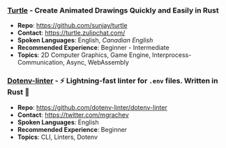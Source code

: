 ### [Turtle](https://turtle.rs/) - Create Animated Drawings Quickly and Easily in Rust
* **Repo**: https://github.com/sunjay/turtle
* **Contact**: https://turtle.zulipchat.com/
* **Spoken Languages**: English, _Canadian English_
* **Recommended Experience**: Beginner - Intermediate
* **Topics**: 2D Computer Graphics, Game Engine, Interprocess-Communication, Async, WebAssembly

### [Dotenv-linter](https://dotenv-linter.github.io) - ⚡️ Lightning-fast linter for `.env` files. Written in Rust 🦀
* **Repo**: https://github.com/dotenv-linter/dotenv-linter
* **Contact**: https://twitter.com/mgrachev
* **Spoken Languages**: English
* **Recommended Experience**: Beginner
* **Topics**: CLI, Linters, Dotenv

<h1 id="projects-end"></h1>

<script>
var people = [];
var e = document.getElementById("project-mentorship");
while (e.nextSibling.nodeName != 'H3') e.nextSibling.remove();
e = e.nextSibling;
do {
    let person = [];
    do {
        person.push(e);
        e = e.nextSibling;
    } while (!/^H[123]$/i.test(e.nodeName));
    people.push(person);
} while (e.nodeName == 'H3');

// sort projects by name -- maybe rename array 'people' to 'project'
people.sort(function(a, b) {
  return a[0].innerText.localeCompare(b[0].innerText);
});

/* the below is no longer needed, so I commented it out */

//for (let i = people.length - 1; i > 0; i--) {
//    const j = Math.floor(Math.random() * (i + 1));
//    [people[i], people[j]] = [people[j], people[i]];
//}

people.forEach(person => {
    person.forEach(x => {
        e.parentNode.insertBefore(x, e);
    });
});
e.remove();
</script>
